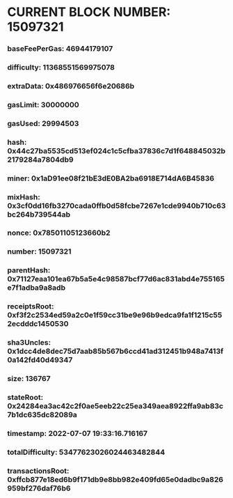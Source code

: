 # CURRENT BLOCK NUMBER: 15097321

### baseFeePerGas: 46944179107
### difficulty: 11368551569975078
### extraData: 0x486976656f6e20686b
### gasLimit: 30000000
### gasUsed: 29994503
### hash: 0x44c27ba5535cd513ef024c1c5cfba37836c7d1f648845032b2179284a7804db9
### miner: 0x1aD91ee08f21bE3dE0BA2ba6918E714dA6B45836
### mixHash: 0x3cf0dd16fb3270cada0ffb0d58fcbe7267e1cde9940b710c63bc264b739544ab
### nonce: 0x78501105123660b2
### number: 15097321
### parentHash: 0x71127eaa101ea67b5a5e4c98587bcf77d6ac831abd4e755165e7f1adba9a8adb
### receiptsRoot: 0xf3f2c2534ed59a2c0e1f59cc31be9e96b9edca9fa1f1215c552ecdddc1450530
### sha3Uncles: 0x1dcc4de8dec75d7aab85b567b6ccd41ad312451b948a7413f0a142fd40d49347
### size: 136767
### stateRoot: 0x24284ea3ac42c2f0ae5eeb22c25ea349aea8922ffa9ab83c7b1dc635dc82089a
### timestamp: 2022-07-07 19:33:16.716167
### totalDifficulty: 53477623026024463482844
### transactionsRoot: 0xffcb877e18ed6b9f171db9e8bb982e409fd65e0dadbc9a826959bf276daf76b6
